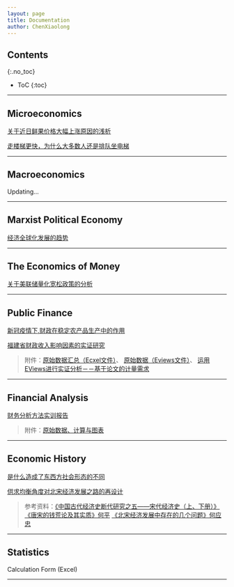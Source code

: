 ```yaml
---
layout: page
title: Documentation
author: ChenXiaolong
---
```


## Contents
{:.no_toc}

* ToC
{:toc}

---

## Microeconomics

[关于近日鲜果价格大幅上涨原因的浅析](http://chenxiaolong2019.github.io/ed/document/关于近日鲜果价格大幅上涨原因的浅析.pdf)

[走楼梯更快，为什么大多数人还是排队坐电梯](http://chenxiaolong2019.github.io/ed/document/走楼梯更快为什么大多数人还是排队坐电梯.pdf)

---

## Macroeconomics

Updating...

---

## Marxist Political Economy

[经济全球化发展的趋势](http://chenxiaolong2019.github.io/ed/document/经济全球化发展的趋势.pdf)

---

## The Economics of Money

[关于美联储量化宽松政策的分析](http://chenxiaolong2019.github.io/ed/document/关于美联储量化宽松政策的分析.pdf)

---

## Public Finance
[新冠疫情下,财政在稳定农产品生产中的作用](http://chenxiaolong2019.github.io/ed/document/在新冠疫情下财政在稳定农产品生产中的作用.pdf)

[福建省财政收入影响因素的实证研究](http://chenxiaolong2019.github.io/ed/document/福建省财政收入影响因素的实证研究.pdf)
> 附件：[原始数据汇总（Ecxel文件）](http://chenxiaolong2019.github.io/ed/document/福建省财政收入影响因素的实证研究_数据汇总.xlsx)、
[原始数据（Eviews文件）](http://chenxiaolong2019.github.io/ed/document/财政收入原始数据（未取对数）.WF1)、
[运用EViews进行实证分析－－基于论文的计量需求](http://chenxiaolong2019.github.io/ed/document/运用EViews进行实证分析－－基于论文的计量需求%20.doc)

---

## Financial Analysis

[财务分析方法实训报告](http://chenxiaolong2019.github.io/ed/document/财务分析方法实训报告.pdf)
> 附件：[原始数据、计算与图表](http://chenxiaolong2019.github.io/ed/document/Financial_analysis_report/财务分析计算与图表.rar)

---

## Economic History 
[是什么造成了东西方社会形态的不同](http://chenxiaolong2019.github.io/ed/document/是什么造成了东西方社会形态的不同.pdf)

[供求均衡角度对北宋经济发展之路的再设计](http://chenxiaolong2019.github.io/ed/document/供求均衡角度对北宋经济发展之路的再设计.pdf)
> 参考资料：[《中国古代经济史断代研究之五——宋代经济史（上、下册）》](http://chenxiaolong2019.github.io/ed/document/中国古代经济史断代研究之五_宋代经济史（上_下册）.pdf)
> [《唐宋的钱荒论及其实质》何平](http://chenxiaolong2019.github.io/ed/document/唐宋的_钱荒论_及其实质_何平.pdf)
> [《北宋经济发展中存在的几个问题》何应忠](http://chenxiaolong2019.github.io/ed/document/北宋经济发展中存在的几个问题_何应忠.pdf)

---

## Statistics
Calculation Form (Excel)

---
